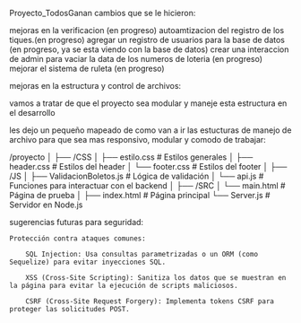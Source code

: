 Proyecto_TodosGanan
 cambios que se le hicieron:

 mejoras en la verificacion (en progreso)
 autoamtizacion del registro de los tiques.(en progreso)
 agregar un registro de usuarios para la base de datos (en progreso, ya se esta viendo con la base de datos)
 crear una interaccion de admin para vaciar la data de los numeros de loteria (en progreso)
 mejorar el sistema de ruleta (en progreso)

mejoras en la estructura y control de archivos:

vamos a tratar de que el proyecto sea modular y maneje esta estructura en el desarrollo

les dejo un pequeño mapeado de como van a ir las estucturas de manejo de archivo para que sea mas responsivo,
modular y comodo de trabajar:

/proyecto
│
├── /CSS
│   ├── estilo.css       # Estilos generales
│   ├── header.css       # Estilos del header
│   └── footer.css       # Estilos del footer
│
├── /JS
│   ├── ValidacionBoletos.js  # Lógica de validación
│   └── api.js                # Funciones para interactuar con el backend
│
├── /SRC
│   └── main.html         # Página de prueba
│
├── index.html            # Página principal
└── Server.js             # Servidor en Node.js

sugerencias futuras para seguridad:

    Protección contra ataques comunes:

        SQL Injection: Usa consultas parametrizadas o un ORM (como Sequelize) para evitar inyecciones SQL.

        XSS (Cross-Site Scripting): Sanitiza los datos que se muestran en la página para evitar la ejecución de scripts maliciosos.

        CSRF (Cross-Site Request Forgery): Implementa tokens CSRF para proteger las solicitudes POST.